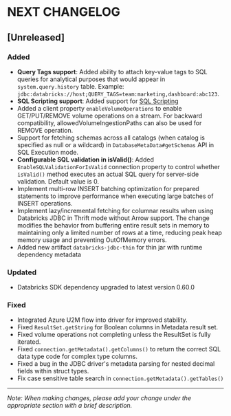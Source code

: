 # NEXT CHANGELOG

## [Unreleased]

### Added

- **Query Tags support**: Added ability to attach key-value tags to SQL queries for analytical purposes that would appear in `system.query.history` table. Example: `jdbc:databricks://host;QUERY_TAGS=team:marketing,dashboard:abc123`. 
- **SQL Scripting support**: Added support for [SQL Scripting](https://docs.databricks.com/aws/en/sql/language-manual/sql-ref-scripting)
- Added a client property `enableVolumeOperations` to enable  GET/PUT/REMOVE volume operations on a stream. For backward compatibility, allowedVolumeIngestionPaths can also be used for REMOVE operation.
- Support for fetching schemas across all catalogs (when catalog is specified as null or a wildcard) in `DatabaseMetaData#getSchemas` API in SQL Execution mode.
- **Configurable SQL validation in isValid()**: Added `EnableSQLValidationForIsValid` connection property to control whether `isValid()` method executes an actual SQL query for server-side validation. Default value is 0.
- Implement multi-row INSERT batching optimization for prepared statements to improve performance when executing large batches of INSERT operations.
- Implement lazy/incremental fetching for columnar results when using Databricks JDBC in Thrift mode without Arrow support. The change modifies the behavior from buffering entire result sets in memory to maintaining only a limited number of rows at a time, reducing peak heap memory usage and preventing OutOfMemory errors.
- Added new artifact `databricks-jdbc-thin` for thin jar with runtime dependency metadata

### Updated
- Databricks SDK dependency upgraded to latest version 0.60.0

### Fixed
- Integrated Azure U2M flow into driver for improved stability.
- Fixed `ResultSet.getString` for Boolean columns in Metadata result set.
- Fixed volume operations not completing unless the ResultSet is fully iterated.
- Fixed `connection.getMetadata().getColumns()` to return the correct SQL data type code for complex type columns.
- Fixed a bug in the JDBC driver's metadata parsing for nested decimal fields within struct types.
- Fix case sensitive table search in `connection.getMetadata().getTables()`
---
*Note: When making changes, please add your change under the appropriate section with a brief description.* 
